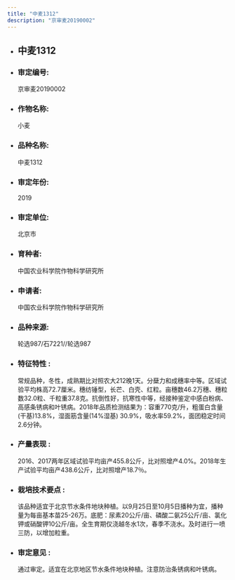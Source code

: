```yaml
---
title: "中麦1312"
description: "京审麦20190002"
---
```

* ## 中麦1312
* ###  审定编号:  
   京审麦20190002

*  ### 作物名称:  
   小麦

*   ###  品种名称: 
    中麦1312

*   ### 审定年份: 
    2019

*   ### 审定单位:  
    北京市

*   ### 育种者:  
    中国农业科学院作物科学研究所

*   ### 申请者:  
    中国农业科学院作物科学研究所

*   ### 品种来源:  
    轮选987/石7221//轮选987

*   ### 特征特性 : 
    常规品种，冬性，成熟期比对照农大212晚1天。分蘖力和成穗率中等。区域试验平均株高72.7厘米。穗纺锤型，长芒、白壳、红粒。亩穗数46.2万穗、穗粒数32.0粒、千粒重37.8克。抗倒性好，抗寒性中等，经接种鉴定中感白粉病、高感条锈病和叶锈病。2018年品质检测结果为：容重770克/升，粗蛋白含量(干基)13.8%，湿面筋含量(14%湿基) 30.9%，吸水率59.2%，面团稳定时间2.6分钟。

*   ### 产量表现 : 
    2016、2017两年区域试验平均亩产455.8公斤，比对照增产4.0%。2018年生产试验平均亩产438.6公斤，比对照增产18.7％。

*   ### 栽培技术要点 : 
    该品种适宜于北京节水条件地块种植。以9月25日至10月5日播种为宜，播种量为每亩基本苗25-26万。底肥：尿素20公斤/亩、磷酸二氨25公斤/亩、氯化钾或硝酸钾10公斤/亩。全生育期仅浇越冬水1次，春季不浇水。及时进行一喷三防，以增加粒重。

*   ### 审定意见 : 
    通过审定。适宜在北京地区节水条件地块种植。注意防治条锈病和叶锈病。

